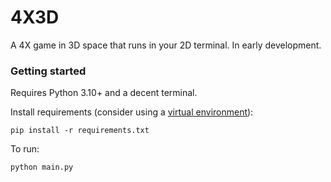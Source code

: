 # 4X3D
A 4X game in 3D space that runs in your 2D terminal. In early development.

### Getting started
Requires Python 3.10+ and a decent terminal.

Install requirements (consider using a [virtual environment](https://docs.python.org/3/tutorial/venv.html)):

`pip install -r requirements.txt`

To run:

`python main.py`

